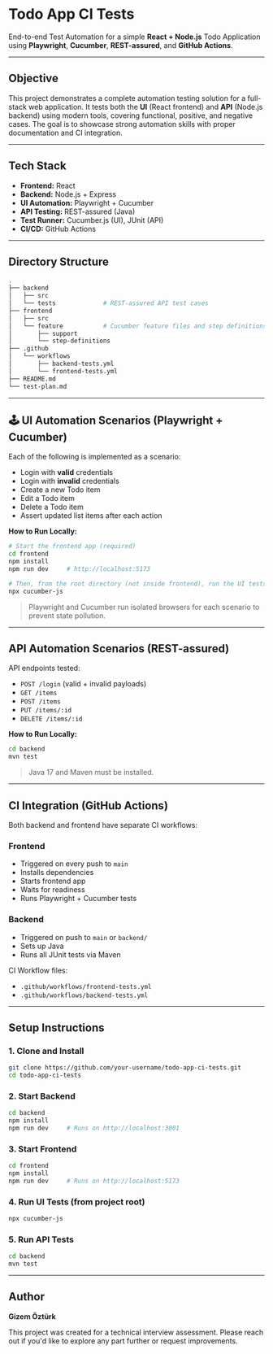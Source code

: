 # Todo App CI Tests

End-to-end Test Automation for a simple **React + Node.js** Todo Application using **Playwright**, **Cucumber**, **REST-assured**, and **GitHub Actions**.

---

## Objective

This project demonstrates a complete automation testing solution for a full-stack web application. It tests both the **UI** (React frontend) and **API** (Node.js backend) using modern tools, covering functional, positive, and negative cases. The goal is to showcase strong automation skills with proper documentation and CI integration.

---

## Tech Stack

- **Frontend:** React
- **Backend:** Node.js + Express
- **UI Automation:** Playwright + Cucumber
- **API Testing:** REST-assured (Java)
- **Test Runner:** Cucumber.js (UI), JUnit (API)
- **CI/CD:** GitHub Actions

---

## Directory Structure

```bash
.
├── backend
│   ├── src
│   └── tests             # REST-assured API test cases
├── frontend
│   ├── src
│   └── feature           # Cucumber feature files and step definitions
│       ├── support
│       └── step-definitions
├── .github
│   └── workflows
│       ├── backend-tests.yml
│       └── frontend-tests.yml
├── README.md
└── test-plan.md
```

---

## 🕹 UI Automation Scenarios (Playwright + Cucumber)

Each of the following is implemented as a scenario:

- Login with **valid** credentials
- Login with **invalid** credentials
- Create a new Todo item
- Edit a Todo item
- Delete a Todo item
- Assert updated list items after each action

**How to Run Locally:**
```bash
# Start the frontend app (required)
cd frontend
npm install
npm run dev     # http://localhost:5173

# Then, from the root directory (not inside frontend), run the UI tests:
npx cucumber-js
```

> Playwright and Cucumber run isolated browsers for each scenario to prevent state pollution.

---

## API Automation Scenarios (REST-assured)

API endpoints tested:
- `POST /login` (valid + invalid payloads)
- `GET /items`
- `POST /items`
- `PUT /items/:id`
- `DELETE /items/:id`

**How to Run Locally:**
```bash
cd backend
mvn test
```

> Java 17 and Maven must be installed.

---

## CI Integration (GitHub Actions)

Both backend and frontend have separate CI workflows:

### Frontend
- Triggered on every push to `main`
- Installs dependencies
- Starts frontend app
- Waits for readiness
- Runs Playwright + Cucumber tests

### Backend
- Triggered on push to `main` or `backend/`
- Sets up Java
- Runs all JUnit tests via Maven

CI Workflow files:
- `.github/workflows/frontend-tests.yml`
- `.github/workflows/backend-tests.yml`

---

## Setup Instructions
### 1. Clone and Install
```bash
git clone https://github.com/your-username/todo-app-ci-tests.git
cd todo-app-ci-tests
```

### 2. Start Backend
```bash
cd backend
npm install
npm run dev     # Runs on http://localhost:3001
```

### 3. Start Frontend
```bash
cd frontend
npm install
npm run dev     # Runs on http://localhost:5173
```

### 4. Run UI Tests (from project root)
```bash
npx cucumber-js
```

### 5. Run API Tests
```bash
cd backend
mvn test
```

---


## Author

**Gizem Öztürk**

This project was created for a technical interview assessment. Please reach out if you'd like to explore any part further or request improvements.

